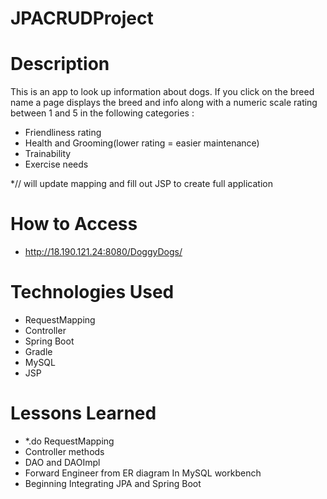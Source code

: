 # JPACRUDProject

# Description

This is an app to look up information about dogs. If you click on the breed name a page displays the breed and info along with a numeric scale rating between 1 and 5 in the following categories :

* Friendliness rating
* Health and Grooming(lower rating = easier maintenance)
* Trainability
* Exercise needs

*// will update mapping and fill out JSP to create full application
# How to Access

* http://18.190.121.24:8080/DoggyDogs/
# Technologies Used

* RequestMapping
* Controller
* Spring Boot
* Gradle
* MySQL
* JSP
# Lessons Learned

* *.do RequestMapping
* Controller methods
* DAO and DAOImpl
* Forward Engineer from ER diagram In MySQL workbench
*  Beginning Integrating JPA and Spring Boot
